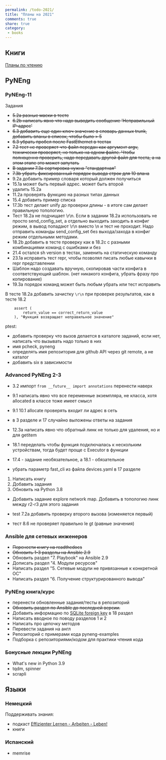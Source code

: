 ```yaml
---
permalink: /todo-2021/
title: "Планы на 2021"
comments: true
share: true
category:
 - books
---
```



## Книги

[Планы по чтению](https://natenka.github.io/to-read)

## PyNEng

### PyNEng-11

Задания 

* ~~5.2a разные маски в тесте~~
* ~~6.2b написать явно что надо выводить сообщение 'Неправильный IP-адрес'~~
* ~~6.3 добавить еще один ключ значение в словарь данных trunk, добавить вланы в список, чтобы было > 5~~
* ~~6.3 убрать пробел после FastEthernet в тестах~~
* ~~7.2 тест не проверяет что файл передан как аргумент argv, технически проверяет, но только на одном файле.
  Чтобы полноценно проверить, надо передавать другой файл для теста, а на этом этапе это может запутать~~
* ~~В задании 7.3a сортировка нужна "стандартная"~~
* ~~7.3b убрать фиксированный порядок вывода строк для 10 влана~~
* 9.2a добавить пример словаря который должен получиться
* 15.1a может быть первый адрес. может быть второй
* удалить 15.2a
* 11.2a проверять функцию на разных типах данных
* 15.4 добавить пример списка
* 17.3b тест  делает unify до проверки длины - в итоге сам делает правильную топологию.
* Тест 18.2a не подчищает \r\n. Если в задании 18.2a использовать не просто send_config_set, а отдельно выходить заходить в конфиг режим, в вывод попадают \r\n вместо \n и тест не проходит. Надо отправить команды send_config_set без выхода/захода в конфиг режим отдельными методами.
* 18.2b добавить в тесте проверку как в 18.2c  с разными комбинациями команд с ошибками  и без
* 21.4  остался sh version в тестах, заменить на статическую команду
* 23.1a исправить тест repr, чтобы позволял писать любые кавычки в repr представлении
* Шаблон надо создавать вручную, скопировав части конфига в соответствующий шаблон. (нет никакого конфига, убрать фразу про копирование)
* 19.3a порядок команд может быть любым убрать или тест исправить



В тесте 18.2a добавить зачистку `\r\n` при проверке результатов, как в тесте 18.2

```
    assert (
        return_value == correct_return_value
    ), "Функция возвращает неправильное значение"
```

ptest:

* добавить проверку что вызов делается в каталоге заданий, если нет, написать что вызывать надо только в них
* имя pcheck, pyneng
* определять имя репозитория для github API через git remote, а не каталог
* добавить six в зависимости


### Advanced PyNEng 2-3

* 3.2 импорт ``from __future__ import annotations`` перенести наверх
* 9.1 написать явно что все переменные экземпляра, не класса, хотя allocated в классе тоже имеет смысл
* 9.1 10.1 allocate проверять входит ли адрес в сеть
* в 3 разделе и 17 случайно выложены ответы на задания
* 12.3a написать явно что обратный линк не только для удаления, но и для getitem

* 18.1 переделать чтобы функция подключалась к нескольким устройствам, тогда будет проще с Executor в функции
* 17.4 - задание необязательное, а 18.1 - обязательное
* убрать параметр fast_cli из файла devices.yaml в 17 разделе


1. Написать книгу
2. Добавить задания
3. Обновить на Python 3.8

* Добавить задание explore network map. Добавить в топологию линк между r2-r3 для этого задания

* test 7.2a добавить проверку второго вызова (изменяется первый)
* тест 8.6 не проверяет правильно le gt (равные значения)

### Ansible для сетевых инженеров

* ~~Перенести книгу на readthedocs~~
* ~~Обновить 1-3 разделы на Ansible 2.9~~
* Обновить раздел "7. Playbook" на Ansible 2.9
* Дописать раздел "4. Модули ресурсов"
* Написать раздел "5. Сетевые модули не привязанные к конкретной ОС"
* Написать раздел "6. Получение структурированного вывода"


### PyNEng книга/курс

* перенести обновленные задания/тесты в репозиторий
* ~~Обновить раздел по Ansible до последней версии.~~
* Добавить информацию по [SQLite foreign key](https://pyneng.github.io/pyneng-3/db-foreign-key/) в 18 раздел
* Написать вводное по поводу разделов 1 и 2
* Написать про цепочку методов
* Перевести задания на англ
* Репозиторий с примерами кода pyneng-examples
* Подборка с репозиториями/кодом для практики чтения кода

### Бонусные лекции PyNEng

* What's new in Python 3.9
* tqdm, spinner
* scrapli

## Языки

### Немецкий

Поддерживать знания:

* подкаст [Effizienter Lernen - Arbeiten - Leben!](https://www.selbst-management.biz/podcast-2/)
* книги

### Испанский

* memrise

